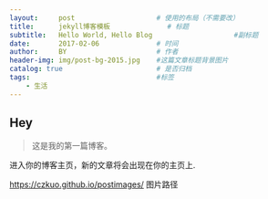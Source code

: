 ```yaml
---
layout:     post   				    # 使用的布局（不需要改）
title:      jekyll博客模板 				# 标题 
subtitle:   Hello World, Hello Blog                    #副标题
date:       2017-02-06 				# 时间
author:     BY 						# 作者
header-img: img/post-bg-2015.jpg 	#这篇文章标题背景图片
catalog: true 						# 是否归档
tags:								#标签
    - 生活
---
```


## Hey
>这是我的第一篇博客。

进入你的博客主页，新的文章将会出现在你的主页上.

https://czkuo.github.io/postimages/        图片路径